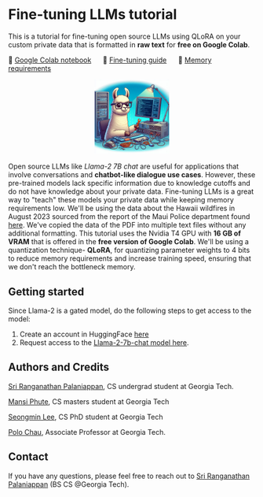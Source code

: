 # Fine-tuning LLMs tutorial

This is a tutorial for fine-tuning open source LLMs using QLoRA on your custom private data that is formatted in **raw text** for **free on Google Colab**.

🔗  <a href="https://colab.research.google.com/drive/1X51XC2phnD1epk5c1w9J0GnUO0BmrTRM?usp=sharing"> Google Colab notebook</a> &nbsp;&nbsp;&nbsp;&nbsp; 
📄  <a href="https://medium.com/polo-club-of-data-science/fine-tune-llms-for-free-on-custom-text-data-a-step-by-step-tutorial-8a4da6cc83f6"> Fine-tuning guide</a> &nbsp;&nbsp;&nbsp;&nbsp;
🧠  <a href="https://medium.com/polo-club-of-data-science/memory-requirements-for-fine-tuning-llama-2-80f366cba7f5"> Memory requirements</a> &nbsp;&nbsp;&nbsp;&nbsp;

<p align="center">
    <img src="imgs/llamaCartoon.png" alt="drawing" width="30%"/>
</p>

Open source LLMs like *Llama-2 7B chat* are useful for applications that involve conversations and **chatbot-like dialogue use cases**. However, these pre-trained models lack specific information due to knowledge cutoffs and do not have knowledge about your private data. Fine-tuning LLMs is a great way to "teach" these models your private data while keeping memory requirements low. We'll be using the data about the Hawaii wildfires in August 2023 sourced from the report of the Maui Police department found [here](https://medium.com/r?url=http%3A%2F%2Fwww.mauipolice.com%2Fuploads%2F1%2F3%2F1%2F2%2F131209824%2Fpre_aar_master_copy_final_draft_1.23.24.pdf). We've copied the data of the PDF into multiple text files without any additional formatting. This tutorial uses the Nvidia T4 GPU with **16 GB of VRAM** that is offered in the **free version of Google Colab**. We'll be using a quantization technique- **QLoRA**, for quantizing parameter weights to 4 bits to reduce memory requirements and increase training speed, ensuring that we don't reach the bottleneck memory.

## Getting started

Since Llama-2 is a gated model, do the following steps to get access to the model:

  1. Create an account in HuggingFace [here](https://huggingface.co/join)
  2. Request access to the [Llama-2-7b-chat model here](https://huggingface.co/meta-llama/Llama-2-7b-chat-hf).

## Authors and Credits

[Sri Ranganathan Palaniappan](https://www.linkedin.com/in/sri-ranganathan-palaniappan/), CS undergrad student at Georgia Tech.

[Mansi Phute](https://www.linkedin.com/in/mansi-phute-413744166/),  CS masters student at Georgia Tech

[Seongmin Lee](https://www.linkedin.com/in/seongmin-lee-8b8a97209/),  CS PhD student at Georgia Tech

[Polo Chau](https://www.linkedin.com/in/polochau/),  Associate Professor at Georgia Tech.

## Contact
If you have any questions, please feel free to reach out to [Sri Ranganathan Palaniappan](mailto:spalaniappan9@gatech.edu?subject=LLM%20Fine-tuning%20tutorial) (BS CS @Georgia Tech).
